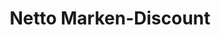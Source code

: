 ---
title: "Netto Marken-Discount"
url: /bottrop/netto-marken-discount-osterfelder-strasse/
shop: Supermarkt
---